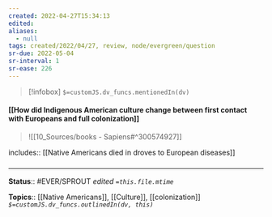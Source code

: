 ```yaml
---
created: 2022-04-27T15:34:13 
edited: 
aliases:
  - null
tags: created/2022/04/27, review, node/evergreen/question
sr-due: 2022-05-04
sr-interval: 1
sr-ease: 226
---
```

> [!infobox]
`$=customJS.dv_funcs.mentionedIn(dv)`

#### [[How did Indigenous American culture change between first contact with Europeans and full colonization]]


> ![[10_Sources/books - Sapiens#^300574927]]

includes:: [[Native Americans died in droves to European diseases]]

### <hr class="footnote"/>

**Status**:: #EVER/SPROUT
*edited `=this.file.mtime`*

**Topics**:: [[Native Americans]], [[Culture]], [[colonization]]
*`$=customJS.dv_funcs.outlinedIn(dv, this)`*
